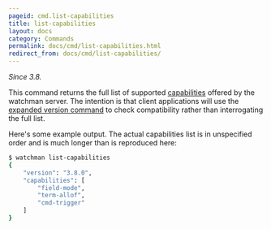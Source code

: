 ```yaml
---
pageid: cmd.list-capabilities
title: list-capabilities
layout: docs
category: Commands
permalink: docs/cmd/list-capabilities.html
redirect_from: docs/cmd/list-capabilities/
---
```


*Since 3.8.*

This command returns the full list of supported [capabilities](
/watchman/docs/capabilities.html) offered by the watchman server.  The
intention is that client applications will use the
[expanded version command](/watchman/docs/cmd/version.html) to check
compatibility rather than interrogating the full list.

Here's some example output.  The actual capabilities list is in unspecified
order and is much longer than is reproduced here:

```bash
$ watchman list-capabilities
{
    "version": "3.8.0",
    "capabilities": [
        "field-mode",
        "term-allof",
        "cmd-trigger"
    ]
}
```
